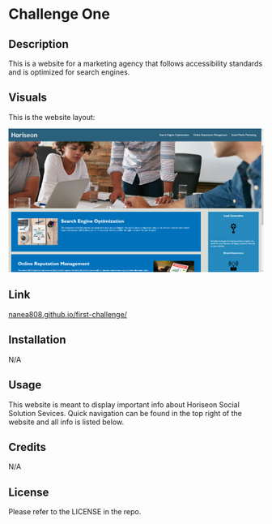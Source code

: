 # Challenge One

## Description

This is a website for a marketing agency that follows accessibility standards
and is optimized for search engines.

## Visuals

This is the website layout:

![Horiseon informational website](./assets/images/site-screenshot.png)

## Link

[nanea808.github.io/first-challenge/](https://nanea808.github.io/first-challenge/)

## Installation

N/A

## Usage

This website is meant to display important info about Horiseon Social Solution Sevices. Quick navigation can be found in the top right of the website and all info is listed below.

## Credits

N/A

## License

Please refer to the LICENSE in the repo.
